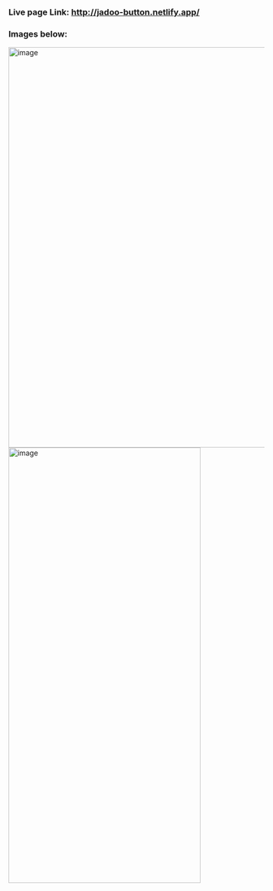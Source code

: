 ### Live page Link: http://jadoo-button.netlify.app/
### Images below:
<img width="1637" height="788" alt="image" src="https://github.com/user-attachments/assets/d8d4e7b8-bf97-426a-9150-eb8e574829bb" />
<img width="378" height="857" alt="image" src="https://github.com/user-attachments/assets/73891398-338f-4a8d-bea4-dece07241156" />
